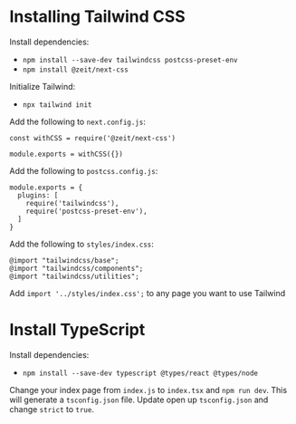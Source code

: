 # Installing Tailwind CSS
Install dependencies:
- `npm install --save-dev tailwindcss postcss-preset-env`
- `npm install @zeit/next-css`

Initialize Tailwind:
- `npx tailwind init`

Add the following to `next.config.js`:
```
const withCSS = require('@zeit/next-css')

module.exports = withCSS({})
```

Add the following to `postcss.config.js`:
```
module.exports = {
  plugins: [
    require('tailwindcss'),
    require('postcss-preset-env'),
  ]
}
```

Add the following to `styles/index.css`:
```
@import "tailwindcss/base";
@import "tailwindcss/components";
@import "tailwindcss/utilities";
```

Add `import '../styles/index.css';` to any page you want to use Tailwind

# Install TypeScript
Install dependencies:
- `npm install --save-dev typescript @types/react @types/node`

Change your index page from `index.js` to `index.tsx` and `npm run dev`. This will generate a `tsconfig.json` file. Update open up `tsconfig.json` and change `strict` to `true`.
